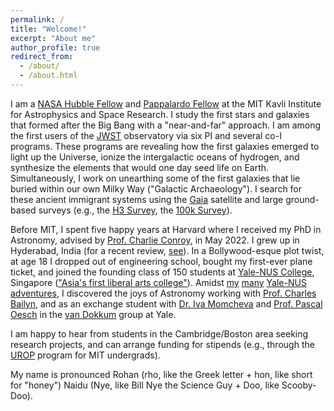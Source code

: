 ```yaml
---
permalink: /
title: "Welcome!"
excerpt: "About me"
author_profile: true
redirect_from: 
  - /about/
  - /about.html
---
```


I am a <a href="https://www.stsci.edu/stsci-research/fellowships/nasa-hubble-fellowship-program/2022-nhfp-fellows#section-84f87278-f121-46fb-b6e4-bd8fcb0dd292" target="_blank">NASA Hubble Fellow</a> and <a href="https://physics.mit.edu/research/pappalardo-fellowships-in-physics/" target="_blank">Pappalardo Fellow</a> at the MIT Kavli Institute for Astrophysics and Space Research. I study the first stars and galaxies that formed after the Big Bang with a "near-and-far" approach. I am among the first users of the  <a href="https://www.jwst.nasa.gov/" target="_blank">JWST</a> observatory via six PI and several co-I programs. These programs are revealing how the first galaxies emerged to light up the Universe, ionize the intergalactic oceans of hydrogen, and synthesize the elements that would one day seed life on Earth. Simultaneously, I work on unearthing some of the first galaxies that lie buried within our own Milky Way ("Galactic Archaeology"). I search for these ancient immigrant systems using the <a href="https://sci.esa.int/web/gaia" target="_blank">Gaia</a> satellite and large ground-based surveys (e.g., the <a href="http://h3survey.rc.fas.harvard.edu/" target="_blank">H3 Survey</a>, the <a href="https://ui.adsabs.harvard.edu/abs/2023ApJ...956..110C/abstract" target="_blank"> 100k Survey</a>).

Before MIT, I spent five happy years at Harvard where I received my PhD in Astronomy, advised by <a href="https://scholar.harvard.edu/cconroy" target="_blank">Prof. Charlie Conroy</a>, in May 2022. I grew up in Hyderabad, India (for a recent review, <a href="https://www.youtube.com/watch?v=RWNV82AqFoE" target="_blank">see</a>). In a Bollywood-esque plot twist, at age 18 I dropped out of engineering school, bought my first-ever plane ticket, and joined the founding class of 150 students at <a href="https://www.yale-nus.edu.sg/about/vision-and-mission/" target="_blank">Yale-NUS College</a>, Singapore (<a href="https://harvardmagazine.com/2017/07/an-educated-core" target="_blank">"Asia's first liberal arts college"</a>). Amidst <a href="https://www.yale-nus.edu.sg/newsroom/10-may-2016-a-love-affair-with-trivia/">my</a> <a href="https://yaledailynews.com/blog/2015/09/16/y-nus-students-create-elections-survey/" target="_blank">many</a> <a href="https://www.instagram.com/yalenuscollege/p/BK5xNvcj6u6/?hl=en" target="_blank">Yale-NUS</a> <a href="https://www.yale-nus.edu.sg/newsroom/20-may-2015-singaporean-poet-alvin-pang-teaches-at-yale-nus/" target="_blank">adventures</a>, I discovered the joys of Astronomy working with <a href="http://www.astro.yale.edu/bailyn/" target="_blank">Prof. Charles Bailyn</a>, and as an exchange student with <a href="https://www2.mpia-hd.mpg.de/~momcheva/" target="_blank">Dr. Iva Momcheva</a> and <a href="https://www.unige.ch/sciences/astro/cosmicdawn/team/pascal-oesch" target="_blank">Prof. Pascal Oesch</a> in the <a href="https://www.pietervandokkum.com/" target="_blank">van Dokkum</a> group at Yale.

I am happy to hear from students in the Cambridge/Boston area seeking research projects, and can arrange funding for stipends (e.g., through the <a href="https://urop.mit.edu/" target="_blank">UROP</a> program for MIT undergrads).

My name is pronounced Rohan (rho, like the Greek letter + hon, like short for "honey") Naidu (Nye, like Bill Nye the Science Guy + Doo, like Scooby-Doo).
